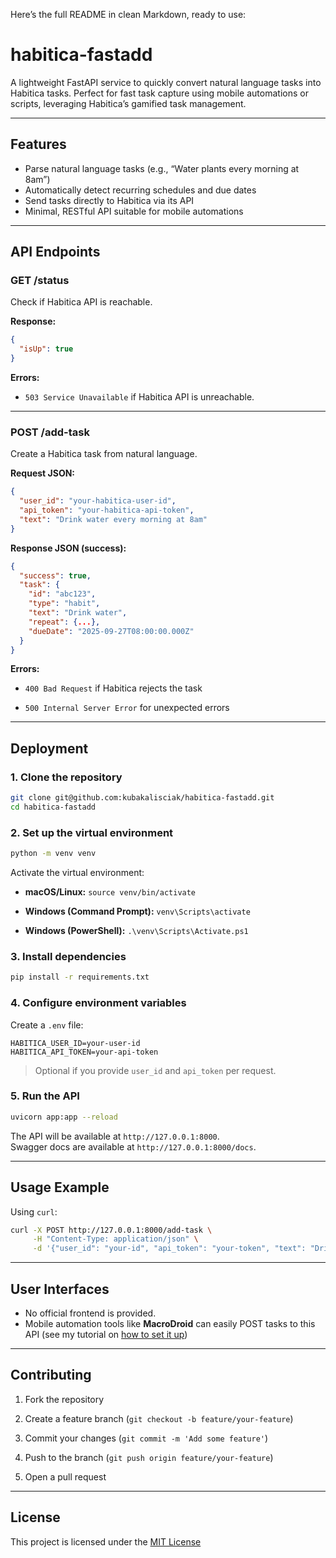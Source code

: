 Here’s the full README in clean Markdown, ready to use:

# habitica-fastadd
A lightweight FastAPI service to quickly convert natural language tasks into Habitica tasks. Perfect for fast task capture using mobile automations or scripts, leveraging Habitica’s gamified task management.

---
## Features
- Parse natural language tasks (e.g., “Water plants every morning at 8am”)
- Automatically detect recurring schedules and due dates
- Send tasks directly to Habitica via its API
- Minimal, RESTful API suitable for mobile automations

---
## API Endpoints

### **GET /status**
Check if Habitica API is reachable.

**Response:**
```json
{
  "isUp": true
}
````

**Errors:**

- `503 Service Unavailable` if Habitica API is unreachable.

---
### **POST /add-task**

Create a Habitica task from natural language.

**Request JSON:**

```json
{
  "user_id": "your-habitica-user-id",
  "api_token": "your-habitica-api-token",
  "text": "Drink water every morning at 8am"
}
```

**Response JSON (success):**

```json
{
  "success": true,
  "task": {
    "id": "abc123",
    "type": "habit",
    "text": "Drink water",
    "repeat": {...},
    "dueDate": "2025-09-27T08:00:00.000Z"
  }
}
```

**Errors:**

- `400 Bad Request` if Habitica rejects the task
    
- `500 Internal Server Error` for unexpected errors
    

---

## Deployment

### 1. Clone the repository

```bash
git clone git@github.com:kubakalisciak/habitica-fastadd.git
cd habitica-fastadd
```

### 2. Set up the virtual environment

```bash
python -m venv venv
```

Activate the virtual environment:

- **macOS/Linux:** `source venv/bin/activate`
    
- **Windows (Command Prompt):** `venv\Scripts\activate`
    
- **Windows (PowerShell):** `.\venv\Scripts\Activate.ps1`
    

### 3. Install dependencies

```bash
pip install -r requirements.txt
```

### 4. Configure environment variables

Create a `.env` file:

```env
HABITICA_USER_ID=your-user-id
HABITICA_API_TOKEN=your-api-token
```

> Optional if you provide `user_id` and `api_token` per request.

### 5. Run the API

```bash
uvicorn app:app --reload
```

The API will be available at `http://127.0.0.1:8000`.  
Swagger docs are available at `http://127.0.0.1:8000/docs`.

---

## Usage Example

Using `curl`:

```bash
curl -X POST http://127.0.0.1:8000/add-task \
     -H "Content-Type: application/json" \
     -d '{"user_id": "your-id", "api_token": "your-token", "text": "Drink water every morning"}'
```

---

## User Interfaces


- No official frontend is provided.
- Mobile automation tools like **MacroDroid** can easily POST tasks to this API (see my tutorial on [how to set it up](macrodroid.md))
    

---

## Contributing

1. Fork the repository
    
2. Create a feature branch (`git checkout -b feature/your-feature`)
    
3. Commit your changes (`git commit -m 'Add some feature'`)
    
4. Push to the branch (`git push origin feature/your-feature`)
    
5. Open a pull request
    

---

## License

This project is licensed under the [MIT License](LICENSE)